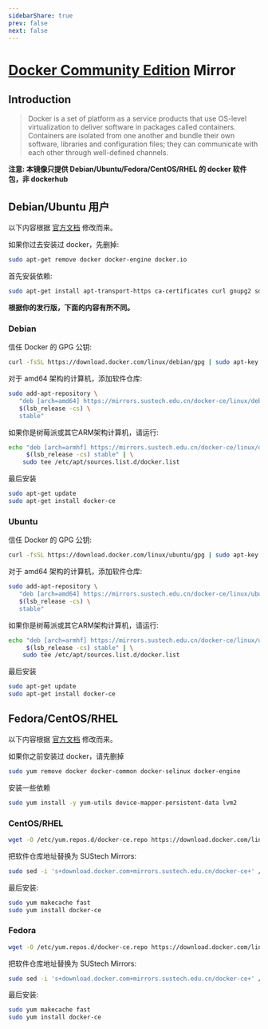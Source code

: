 ```yaml
---
sidebarShare: true
prev: false
next: false
---
```


# [Docker Community Edition](/docker-ce/) Mirror

## Introduction

> Docker is a set of platform as a service products that use OS-level virtualization to deliver software in packages called containers. Containers are isolated from one another and bundle their own software, libraries and configuration files; they can communicate with each other through well-defined channels.

**注意: 本镜像只提供 Debian/Ubuntu/Fedora/CentOS/RHEL 的 docker 软件包，非 dockerhub**

## Debian/Ubuntu 用户

以下内容根据 [官方文档](https://docs.docker.com/engine/installation/linux/docker-ce/debian/) 修改而来。

如果你过去安装过 docker，先删掉:

```bash
sudo apt-get remove docker docker-engine docker.io
```

首先安装依赖:

```bash
sudo apt-get install apt-transport-https ca-certificates curl gnupg2 software-properties-common
```

**根据你的发行版，下面的内容有所不同。**

### Debian

信任 Docker 的 GPG 公钥:

```bash
curl -fsSL https://download.docker.com/linux/debian/gpg | sudo apt-key add -
```

对于 amd64 架构的计算机，添加软件仓库:

```bash
sudo add-apt-repository \
   "deb [arch=amd64] https://mirrors.sustech.edu.cn/docker-ce/linux/debian \
   $(lsb_release -cs) \
   stable"
```

如果你是树莓派或其它ARM架构计算机，请运行:



```bash
echo "deb [arch=armhf] https://mirrors.sustech.edu.cn/docker-ce/linux/debian \
     $(lsb_release -cs) stable" | \
    sudo tee /etc/apt/sources.list.d/docker.list
```

最后安装

```bash
sudo apt-get update
sudo apt-get install docker-ce
```

### Ubuntu

信任 Docker 的 GPG 公钥:

```bash
curl -fsSL https://download.docker.com/linux/ubuntu/gpg | sudo apt-key add -
```

对于 amd64 架构的计算机，添加软件仓库:

```bash
sudo add-apt-repository \
   "deb [arch=amd64] https://mirrors.sustech.edu.cn/docker-ce/linux/ubuntu \
   $(lsb_release -cs) \
   stable"
```

如果你是树莓派或其它ARM架构计算机，请运行:

```bash
echo "deb [arch=armhf] https://mirrors.sustech.edu.cn/docker-ce/linux/ubuntu \
     $(lsb_release -cs) stable" | \
    sudo tee /etc/apt/sources.list.d/docker.list
```

最后安装

```bash
sudo apt-get update
sudo apt-get install docker-ce
```

## Fedora/CentOS/RHEL

以下内容根据 [官方文档](https://docs.docker.com/engine/installation/linux/docker-ce/centos/) 修改而来。

如果你之前安装过 docker，请先删掉

```bash
sudo yum remove docker docker-common docker-selinux docker-engine
```

安装一些依赖

```bash
sudo yum install -y yum-utils device-mapper-persistent-data lvm2
```

### CentOS/RHEL

```bash
wget -O /etc/yum.repos.d/docker-ce.repo https://download.docker.com/linux/centos/docker-ce.repo
```

把软件仓库地址替换为 SUStech Mirrors:

```bash
sudo sed -i 's+download.docker.com+mirrors.sustech.edu.cn/docker-ce+' /etc/yum.repos.d/docker-ce.repo
```

最后安装:

```bash
sudo yum makecache fast
sudo yum install docker-ce
```

### Fedora

```bash
wget -O /etc/yum.repos.d/docker-ce.repo https://download.docker.com/linux/fedora/docker-ce.repo
```

把软件仓库地址替换为 SUStech Mirrors:

```bash
sudo sed -i 's+download.docker.com+mirrors.sustech.edu.cn/docker-ce+' /etc/yum.repos.d/docker-ce.repo
```

最后安装:

```bash
sudo yum makecache fast
sudo yum install docker-ce
```


